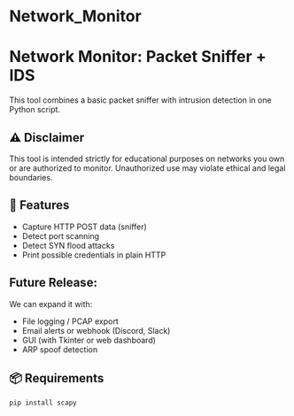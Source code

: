 # Network_Monitor
# Network Monitor: Packet Sniffer + IDS

This tool combines a basic packet sniffer with intrusion detection in one Python script.

## ⚠️ Disclaimer
This tool is intended strictly for educational purposes on networks you own or are authorized to monitor. Unauthorized use may violate ethical and legal boundaries.



## 🚀 Features

- Capture HTTP POST data (sniffer)
- Detect port scanning
- Detect SYN flood attacks
- Print possible credentials in plain HTTP

## Future Release:
We can expand it with:
- File logging / PCAP export
- Email alerts or webhook (Discord, Slack)
- GUI (with Tkinter or web dashboard)
- ARP spoof detection

## 📦 Requirements

```bash
pip install scapy


